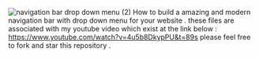 ![navigation bar drop down menu (2)](https://user-images.githubusercontent.com/53148716/131639131-712c0dc2-6853-4670-bc1d-878a1a1e1bd8.png)
How to build a amazing and modern navigation bar with drop down menu for your website .
these files are associated with my youtube video which exist at the link below :
https://www.youtube.com/watch?v=4u5b8DkypPU&t=89s
please feel free to fork and star this repository .
